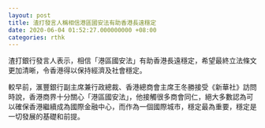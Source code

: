 ```yaml
---
layout: post
title: 渣打發言人稱相信港區國安法有助香港長遠穩定
date: 2020-06-04 01:52:27.000000000 +08:00
categories: rthk
---
```


渣打銀行發言人表示，相信「港區國安法」有助香港長遠穩定，希望最終立法條文更加清晰，令香港得以保持經濟及社會穩定。

較早前，滙豐銀行副主席兼行政總裁、香港總商會主席王冬勝接受《新華社》訪問時說，香港商界十分關心「港區國安法」，他接觸很多商會同仁，絕大多數認為可以確保香港繼續成為國際金融中心，而作為一個國際城市，穩定最為重要，穩定是一切發展的基礎和前提。
